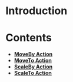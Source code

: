 # Introduction

# Contents

* [**MoveBy Action**](movebyaction.md)
* [**MoveTo Action**](movetoaction.md)
* [**ScaleBy Action**](scalebyaction.md)
* [**ScaleTo Action**](scaletoaction.md)